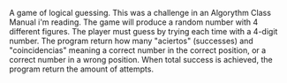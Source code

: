 A game of logical guessing. This was a challenge in an Algorythm Class Manual i'm reading.
The game will produce a random number with 4 different figures. The player must guess by trying
each time with a 4-digit number. The program return how many "aciertos" (successes) and "coincidencias"
meaning a correct number in the correct position, or a correct number in a wrong position.
When total success is achieved, the program return the amount of attempts.
